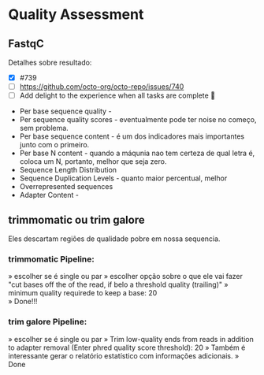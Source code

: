 # Quality Assessment

## FastqC
Detalhes sobre resultado:

- [x] #739
- [ ] https://github.com/octo-org/octo-repo/issues/740
- [ ] Add delight to the experience when all tasks are complete :tada:

- Per base sequence quality - 
- Per sequence quality scores - eventualmente pode ter noise no começo, sem problema.
- Per base sequence content - é um dos indicadores mais importantes junto com o primeiro.
- Per base N content - quando a máqunia nao tem certeza de qual letra é, coloca um N, portanto, melhor que seja zero.
- Sequence Length Distribution
- Sequence Duplication Levels - quanto maior percentual, melhor
- Overrepresented sequences
- Adapter Content - 



## trimmomatic ou trim galore
Eles descartam regiões de qualidade pobre em nossa sequencia.

### trimmomatic Pipeline:
» escolher se é single ou par
» escolher opção sobre o que ele vai fazer "cut bases off the of the read, if belo a threshold quality (trailing)"
» minimum quality requirede to keep a base: 20	
» Done!!!

### trim galore Pipeline:
» escolher se é single ou par
» Trim low-quality ends from reads in addition to adapter removal (Enter phred quality score threshold): 20
» Também é interessante gerar o relatório estatístico com informações adicionais.
» Done



